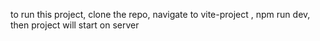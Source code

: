 to run this project,
clone the repo,
navigate to vite-project ,
npm run dev,
then project will start on server
